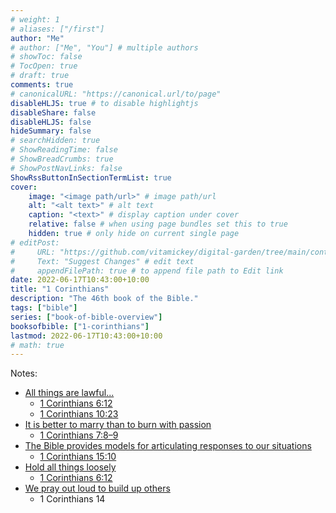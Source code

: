 ```yaml
---
# weight: 1
# aliases: ["/first"]
author: "Me"
# author: ["Me", "You"] # multiple authors
# showToc: false
# TocOpen: true
# draft: true
comments: true
# canonicalURL: "https://canonical.url/to/page"
disableHLJS: true # to disable highlightjs
disableShare: false
disableHLJS: false
hideSummary: false
# searchHidden: true
# ShowReadingTime: false
# ShowBreadCrumbs: true
# ShowPostNavLinks: false
ShowRssButtonInSectionTermList: true
cover:
    image: "<image path/url>" # image path/url
    alt: "<alt text>" # alt text
    caption: "<text>" # display caption under cover
    relative: false # when using page bundles set this to true
    hidden: true # only hide on current single page
# editPost:
#     URL: "https://github.com/vitamickey/digital-garden/tree/main/content"
#     Text: "Suggest Changes" # edit text
#     appendFilePath: true # to append file path to Edit link
date: 2022-06-17T10:43:00+10:00
title: "1 Corinthians"
description: "The 46th book of the Bible."
tags: ["bible"]
series: ["book-of-bible-overview"]
booksofbible: ["1-corinthians"]
lastmod: 2022-06-17T10:43:00+10:00
# math: true
---
```




Notes:

- [All things are lawful...](/all-things-are-lawful/)
  - [1 Corinthians 6:12](https://www.esv.org/1Corinthians6:12/)
  - [1 Corinthians 10:23](https://www.esv.org/1Corinthians10:23/)
- [It is better to marry than to burn with passion](/better-to-marry/)
  - [1 Corinthians 7:8–9](https://esv.org/1Corinthians7:8–9)
- [The Bible provides models for articulating responses to our situations](/bible-models-responses/)
  - [1 Corinthians 15:10](https://esv.org/1Corinthians15:10)
- [Hold all things loosely](/hold-loosely/)
  - [1 Corinthians 6:12](https://www.esv.org/1Corinthians6:12/)
- [We pray out loud to build up others](/pray-to-build-up/)
  - 1 Corinthians 14